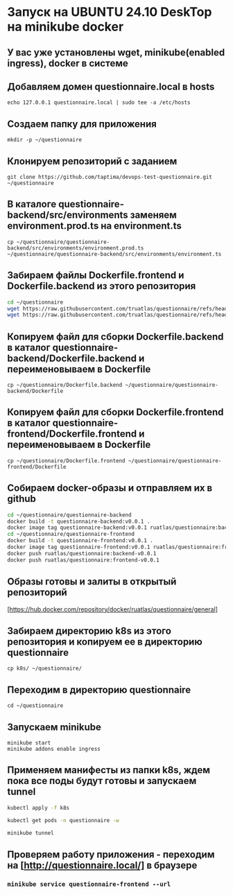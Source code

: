 # Запуск на UBUNTU 24.10 DeskTop на minikube docker

## У вас уже установлены wget, minikube(enabled ingress), docker в системе

## Добавляем домен questionnaire.local в hosts

`echo 127.0.0.1 questionnaire.local | sudo tee -a /etc/hosts`

## Создаем папку для приложения

`mkdir -p ~/questionnaire`

## Клонируем репозиторий с заданием

`git clone https://github.com/taptima/devops-test-questionnaire.git ~/questionnaire`

## В каталоге questionnaire-backend/src/environments заменяем environment.prod.ts на environment.ts

`cp ~/questionnaire/questionnaire-backend/src/environments/environment.prod.ts ~/questionnaire/questionnaire-backend/src/environments/environment.ts`

## Забираем файлы Dockerfile.frontend и Dockerfile.backend из этого репозитория

```bash
cd ~/questionnaire
wget https://raw.githubusercontent.com/truatlas/questionnaire/refs/heads/main/Dockerfile.backend
wget https://raw.githubusercontent.com/truatlas/questionnaire/refs/heads/main/Dockerfile.frontend
```

## Копируем файл для сборки Dockerfile.backend в каталог questionnaire-backend/Dockerfile.backend и переименовываем в Dockerfile

`cp ~/questionnaire/Dockerfile.backend ~/questionnaire/questionnaire-backend/Dockerfile`

## Копируем файл для сборки Dockerfile.frontend в каталог questionnaire-frontend/Dockerfile.frontend и переименовываем в Dockerfile

`cp ~/questionnaire/Dockerfile.frontend ~/questionnaire/questionnaire-frontend/Dockerfile`

## Собираем docker-образы и отправляем их в github

```bash
cd ~/questionnaire/questionnaire-backend
docker build -t questionnaire-backend:v0.0.1 .
docker image tag questionnaire-backend:v0.0.1 ruatlas/questionnaire:backend-v0.0.1
cd ~/questionnaire/questionnaire-frontend
docker build -t questionnaire-frontend:v0.0.1 .
docker image tag questionnaire-frontend:v0.0.1 ruatlas/questionnaire:frontend-v0.0.1
docker push ruatlas/questionnaire:backend-v0.0.1
docker push ruatlas/questionnaire:frontend-v0.0.1
```

## Образы готовы и залиты в открытый репозиторий

[https://hub.docker.com/repository/docker/ruatlas/questionnaire/general]

## Забираем директорию k8s из этого репозитория и копируем ее в директорию questionnaire

`cp k8s/ ~/questionnaire/`

## Переходим в директорию questionnaire

`cd ~/questionnaire`

## Запускаем minikube

```bashc
minikube start
minikube addons enable ingress
```

## Применяем манифесты из папки k8s, ждем пока все поды будут готовы и запускаем tunnel

```bash
kubectl apply -f k8s

kubectl get pods -n questionnaire -w

minikube tunnel
```

## Проверяем работу приложения - переходим на [http://questionnaire.local/] в браузере

### `minikube service questionnaire-frontend --url`
